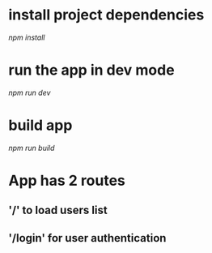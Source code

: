 # install project dependencies
*npm install*

# run the app in dev mode
*npm run dev*

# build app
*npm run build*

# App has 2 routes
## '/' to load users list
## '/login' for user authentication